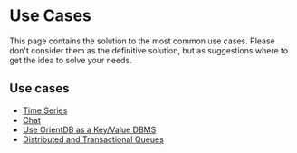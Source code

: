 # Use Cases

This page contains the solution to the most common use cases. Please don't consider them as the definitive solution, but as suggestions where to get the idea to solve your needs.

## Use cases

- [Time Series](Time-series-use-case.md)
- [Chat](Chat-use-case.md)
- [Use OrientDB as a Key/Value DBMS](Key-Value-use-case.md)
- [Distributed and Transactional Queues](Queue-use-case.md)
